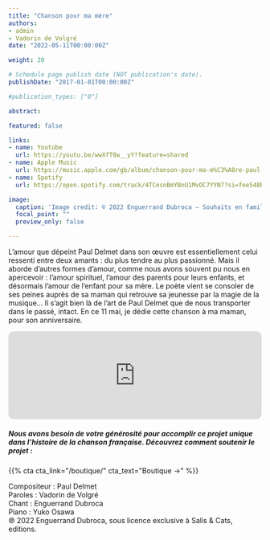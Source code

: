 ```yaml
---
title: "Chanson pour ma mère"
authors:
- admin
- Vadorin de Volgré
date: "2022-05-11T00:00:00Z"

weight: 20

# Schedule page publish date (NOT publication's date).
publishDate: "2017-01-01T00:00:00Z"

#publication_types: ["0"]

abstract: 

featured: false

links:
- name: Youtube
  url: https://youtu.be/wwXfT0w__yY?feature=shared
- name: Apple Music
  url: https://music.apple.com/gb/album/chanson-pour-ma-m%C3%A8re-paul-delmet-complete-songs/1622399706?i=1622399713
- name: Spotify
  url: https://open.spotify.com/track/4TCesnBmYBnU1MvOC7YYN7?si=fee548bf7331479b

image:
  caption: 'Image credit: © 2022 Enguerrand Dubroca – Souhaits en famille, éditions Bergeret / Collection Lequy http://fantaisiesbergeret.free.fr'
  focal_point: ""
  preview_only: false

---
```


L’amour que dépeint Paul Delmet dans son œuvre est essentiellement celui ressenti entre deux amants : du plus tendre au plus passionné. Mais il aborde d’autres formes d’amour, comme nous avons souvent pu nous en apercevoir : l’amour spirituel, l’amour des parents pour leurs enfants, et désormais l’amour de l’enfant pour sa mère. Le poète vient se consoler de ses peines auprès de sa maman qui retrouve sa jeunesse par la magie de la musique… Il s’agit bien là de l’art de Paul Delmet que de nous transporter dans le passé, intact. En ce 11 mai, je dédie cette chanson à ma maman, pour son anniversaire.


<iframe allow="autoplay *; encrypted-media *; fullscreen *; clipboard-write" frameborder="0" height="175" style="width:100%;max-width:720px;overflow:hidden;border-radius:10px;" sandbox="allow-forms allow-popups allow-same-origin allow-scripts allow-storage-access-by-user-activation allow-top-navigation-by-user-activation" src="https://embed.music.apple.com/gb/album/chanson-pour-ma-m%C3%A8re-paul-delmet-complete-songs/1622399706?i=1622399713"></iframe>

##### Nous avons besoin de votre générosité pour accomplir ce projet unique dans l’histoire de la chanson française. Découvrez comment soutenir le projet :
{{% cta cta_link="/boutique/" cta_text="Boutique →" %}}

<p>Compositeur : Paul Delmet <br>
Paroles : Vadorin de Volgré<br>
Chant : Enguerrand Dubroca<br>
Piano : Yuko Osawa<br>
℗ 2022 Enguerrand Dubroca, sous licence exclusive à Salis & Cats, editions.</p>


